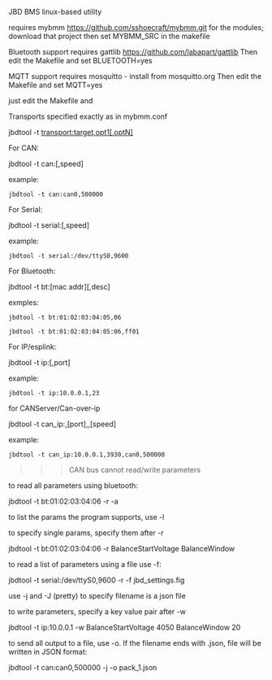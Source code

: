 
JBD BMS linux-based utility

requires mybmm https://github.com/sshoecraft/mybmm.git for the modules; download that project then set MYBMM_SRC in the makefile

Bluetooth support requires gattlib https://github.com/labapart/gattlib
Then edit the Makefile and set BLUETOOTH=yes

MQTT support requires mosquitto - install from mosquitto.org
Then edit the Makefile and set MQTT=yes

just edit the Makefile and 

Transports specified exactly as in mybmm.conf

jbdtool -t <transport:target,opt1[,optN]>


For CAN:

jbdtool -t can:<device>[,speed]

example:

	jbdtool -t can:can0,500000

For Serial:

jbdtool -t serial:<device>[,speed]

example:

	jbdtool -t serial:/dev/ttyS0,9600

For Bluetooth:

jbdtool -t bt:[mac addr][,desc]

exmples:

	jbdtool -t bt:01:02:03:04:05,06

	jbdtool -t bt:01:02:03:04:05:06,ff01

For IP/esplink:

jbdtool -t ip:<ip addr>[,port]

example:

	jbdtool -t ip:10.0.0.1,23

for CANServer/Can-over-ip

jbdtool -t can_ip:<ip addr>,[port],<interface>,[speed]

example:

	jbdtool -t can_ip:10.0.0.1,3930,can0,500000


>>> CAN bus cannot read/write parameters


to read all parameters using bluetooth:

jbdtool -t bt:01:02:03:04:06 -r -a

to list the params the program supports, use -l

to specify single params, specify them after -r

jbdtool -t bt:01:02:03:04:06 -r BalanceStartVoltage BalanceWindow

to read a list of parameters using a file use -f:

jbdtool -t serial:/dev/ttyS0,9600 -r -f jbd_settings.fig

use -j and -J (pretty) to specify filename is a json file


to write parameters, specify a key value pair after -w

jbdtool -t ip:10.0.0.1 -w BalanceStartVoltage 4050 BalanceWindow 20


to send all output to a file, use -o.   If the filename ends with .json, file will be written in JSON format:

jbdtool -t can:can0,500000 -j -o pack_1.json

